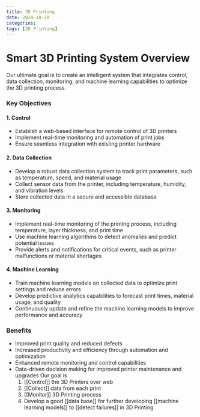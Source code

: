 ```yaml
---
title: 3D Printing
date: 2024-10-20
categories: 
tags: [3D Printing]
---
```


**Smart 3D Printing System Overview**
=====================================

Our ultimate goal is to create an intelligent system that integrates control, data collection, monitoring, and machine learning capabilities to optimize the 3D printing process.

### Key Objectives

#### 1. **Control**

* Establish a web-based interface for remote control of 3D printers
* Implement real-time monitoring and automation of print jobs
* Ensure seamless integration with existing printer hardware

#### 2. **Data Collection**

* Develop a robust data collection system to track print parameters, such as temperature, speed, and material usage
* Collect sensor data from the printer, including temperature, humidity, and vibration levels
* Store collected data in a secure and accessible database

#### 3. **Monitoring**

* Implement real-time monitoring of the printing process, including temperature, layer thickness, and print time
* Use machine learning algorithms to detect anomalies and predict potential issues
* Provide alerts and notifications for critical events, such as printer malfunctions or material shortages

#### 4. **Machine Learning**

* Train machine learning models on collected data to optimize print settings and reduce errors
* Develop predictive analytics capabilities to forecast print times, material usage, and quality
* Continuously update and refine the machine learning models to improve performance and accuracy

### Benefits

* Improved print quality and reduced defects
* Increased productivity and efficiency through automation and optimization
* Enhanced remote monitoring and control capabilities
* Data-driven decision making for improved printer maintenance and upgrades
Our goal is 
	1. [[Control]] the 3D Printers over web 
	2. [[Collect]] data from each print 
	3. [[Monitor]] 3D Printing process
	4. Develop a good [[data base]] for further developing [[machine learning models]] to [[detect failures]] in 3D Printing